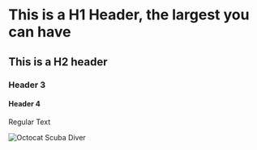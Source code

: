 # This is a H1 Header, the largest you can have 
## This is a H2 header
### Header 3
#### Header 4
Regular Text

![Octocat Scuba Diver](https://octodex.github.com/images/scubatocat.png)
